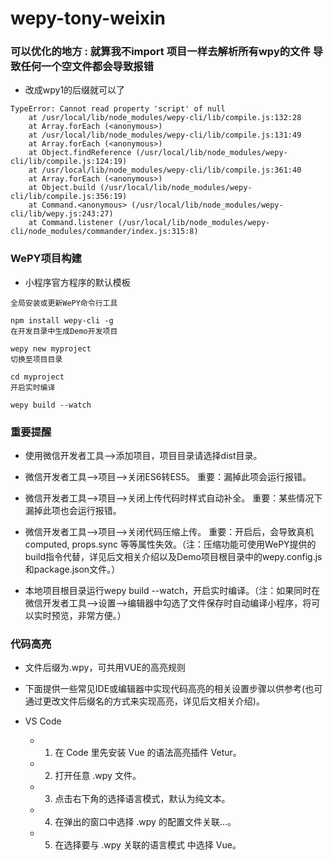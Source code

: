 # wepy-tony-weixin

### 可以优化的地方 : 就算我不import 项目一样去解析所有wpy的文件 导致任何一个空文件都会导致报错

- 改成wpy1的后缀就可以了

```
TypeError: Cannot read property 'script' of null
    at /usr/local/lib/node_modules/wepy-cli/lib/compile.js:132:28
    at Array.forEach (<anonymous>)
    at /usr/local/lib/node_modules/wepy-cli/lib/compile.js:131:49
    at Array.forEach (<anonymous>)
    at Object.findReference (/usr/local/lib/node_modules/wepy-cli/lib/compile.js:124:19)
    at /usr/local/lib/node_modules/wepy-cli/lib/compile.js:361:40
    at Array.forEach (<anonymous>)
    at Object.build (/usr/local/lib/node_modules/wepy-cli/lib/compile.js:356:19)
    at Command.<anonymous> (/usr/local/lib/node_modules/wepy-cli/lib/wepy.js:243:27)
    at Command.listener (/usr/local/lib/node_modules/wepy-cli/node_modules/commander/index.js:315:8)
```


### WePY项目构建
- 小程序官方程序的默认模板

```
全局安装或更新WePY命令行工具

npm install wepy-cli -g
在开发目录中生成Demo开发项目

wepy new myproject
切换至项目目录

cd myproject
开启实时编译

wepy build --watch
```


### 重要提醒
- 使用微信开发者工具-->添加项目，项目目录请选择dist目录。

- 微信开发者工具-->项目-->关闭ES6转ES5。 重要：漏掉此项会运行报错。

- 微信开发者工具-->项目-->关闭上传代码时样式自动补全。 重要：某些情况下漏掉此项也会运行报错。

- 微信开发者工具-->项目-->关闭代码压缩上传。 重要：开启后，会导致真机computed, props.sync 等等属性失效。（注：压缩功能可使用WePY提供的build指令代替，详见后文相关介绍以及Demo项目根目录中的wepy.config.js和package.json文件。）

- 本地项目根目录运行wepy build --watch，开启实时编译。（注：如果同时在微信开发者工具-->设置-->编辑器中勾选了文件保存时自动编译小程序，将可以实时预览，非常方便。）

### 代码高亮
- 文件后缀为.wpy，可共用VUE的高亮规则

- 下面提供一些常见IDE或编辑器中实现代码高亮的相关设置步骤以供参考(也可通过更改文件后缀名的方式来实现高亮，详见后文相关介绍)。

- VS Code
    - 1. 在 Code 里先安装 Vue 的语法高亮插件 Vetur。

    - 2. 打开任意 .wpy 文件。

    - 3. 点击右下角的选择语言模式，默认为纯文本。

    - 4. 在弹出的窗口中选择 .wpy 的配置文件关联...。

    - 5. 在选择要与 .wpy 关联的语言模式 中选择 Vue。
